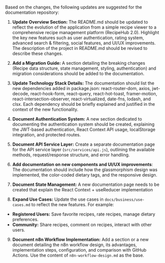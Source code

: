Based on the changes, the following updates are suggested for the documentation repository:

1.  **Update Overview Section:**  The README.md should be updated to reflect the evolution of the application from a simple recipe viewer to a comprehensive recipe management platform (RecipeHub 2.0). Highlight the key new features such as user authentication, rating system, advanced search & filtering, social features, and UI/UX improvements. The description of the project in README.md should be revised to describe these changes.

2.  **Add a Migration Guide:** A section detailing the breaking changes (Recipe data structure, state management, styling, authentication) and migration considerations should be added to the documentation.

3.  **Update Technology Stack Details:** The documentation should list the new dependencies added in package.json: react-router-dom, axios, jwt-decode, react-hook-form, react-query, react-hot-toast, framer-motion, react-intersection-observer, react-virtualized, date-fns, lodash, and clsx. Each dependency should be briefly explained and justified in the context of the new functionality.

4.  **Document Authentication System:**  A new section dedicated to documenting the authentication system should be created, explaining the JWT-based authentication, React Context API usage, localStorage integration, and protected routes.

5.  **Document API Service Layer:** Create a separate documentation page for the API service layer (`src/services/api.js`), outlining the available methods, request/response structure, and error handling.

6.  **Add documentation on new components and UI/UX improvements**: The documentation should include how the glassmorphism design was implemented, the color-coded dietary tags, and the responsive design.

7.  **Document State Management:** A new documentation page needs to be created that explain the React Context + useReducer implementation

8.  **Expand Use Cases:** Update the use cases in `docs/business/use-cases.md` to reflect the new features. For example:
   *   **Registered Users:** Save favorite recipes, rate recipes, manage dietary preferences.
   *   **Community:** Share recipes, comment on recipes, interact with other users.

9.  **Document n8n Workflow Implementation:** Add a section or a new document detailing the n8n workflow design, its advantages, implementation steps, configuration, and comparison with GitHub Actions. Use the content of `n8n-workflow-design.md` as the base. 
